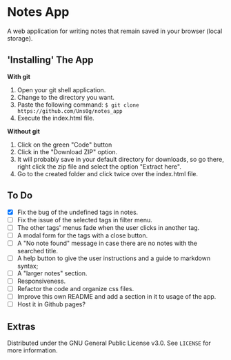 # Notes App

A web application for writing notes that remain saved in your browser (local storage). 

## 'Installing' The App

**With git**
1. Open your git shell application. 
2. Change to the directory you want.
3. Paste the following command: ```$ git clone https://github.com/Uns0g/notes_app```
4. Execute the index.html file.

**Without git**
1. Click on the green "Code" button
2. Click in the "Download ZIP" option.
3. It will probably save in your default directory for downloads, so go there, right click the zip file and select the option "Extract here". 
4. Go to the created folder and click twice over the index.html file.

## To Do

- [x] Fix the bug of the undefined tags in notes.
- [ ] Fix the issue of the selected tags in filter menu.
- [ ] The other tags' menus fade when the user clicks in another tag.
- [ ] A modal form for the tags with a close button.
- [ ] A "No note found" message in case there are no notes with the searched title.
- [ ] A help button to give the user instructions and a guide to markdown syntax; 
- [ ] A "larger notes" section.
- [ ] Responsiveness.
- [ ] Refactor the code and organize css files.
- [ ] Improve this own README and add a section in it to usage of the app.
- [ ] Host it in Github pages?

## Extras 

Distributed under the GNU General Public License v3.0. See ```LICENSE``` for more information.